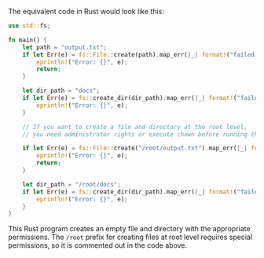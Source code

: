 The equivalent code in Rust would look like this:

```Rust
use std::fs;

fn main() {
    let path = "output.txt";
    if let Err(e) = fs::File::create(path).map_err(|_| format!("failed to create file '{}'", path)) {
        eprintln!("Error: {}", e);
        return;
    }

    let dir_path = "docs";
    if let Err(e) = fs::create_dir(dir_path).map_err(|_| format!("failed to create directory '{}'", dir_path)) {
        eprintln!("Error: {}", e);
    }

    // If you want to create a file and directory at the root level, 
    // you need administrator rights or execute chown before running the script.

    if let Err(e) = fs::File::create("/root/output.txt").map_err(|_| format!("failed to create file '/root/output.txt'")) {
        eprintln!("Error: {}", e);
        return;
    }

    let dir_path = "/root/docs";
    if let Err(e) = fs::create_dir(dir_path).map_err(|_| format!("failed to create directory '{}'", dir_path)) {
        eprintln!("Error: {}", e);
    }
}
```
This Rust program creates an empty file and directory with the appropriate permissions. The `/root` prefix for creating files at root level requires special permissions, so it is commented out in the code above.
